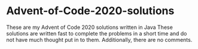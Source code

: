 # Advent-of-Code-2020-solutions
These are my Advent of Code 2020 solutions written in Java
These solutions are written fast to complete the problems in a short time and do not have much thought put in to them. Additionally, there are no comments.
